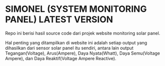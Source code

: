 # SIMONEL (SYSTEM MONITORING PANEL) LATEST VERSION


Repo ini berisi hasil source code dari projek website monitoring solar panel.

Hal penting yang ditampilkan di website ini adalah setiap output yang dihasilkan dari sensor solar panel itu sendiri, antara lain output Tegangan(Voltage), Arus(Ampere), Daya Nyata(Whatt), Daya Semu(Voltage Ampere), dan Daya Reaktif(Voltage Ampere Reactive).
